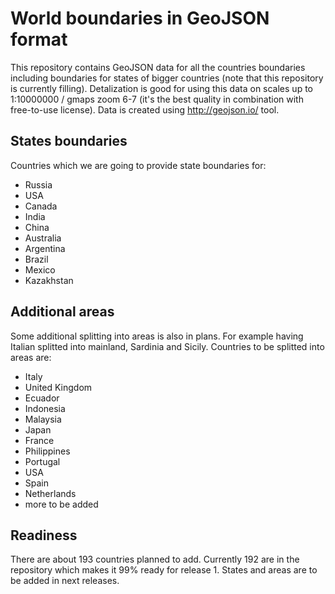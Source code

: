 
# World boundaries in GeoJSON format
This repository contains GeoJSON data for all the countries boundaries including boundaries for states of bigger 
countries (note that this repository is currently filling).
Detalization is good for using this data on scales up to 1:10000000 / gmaps zoom 6-7 (it's the best quality in combination with free-to-use license).
Data is created using http://geojson.io/ tool.

## States boundaries
Countries which we are going to provide state boundaries for:
* Russia
* USA
* Canada
* India
* China
* Australia
* Argentina
* Brazil
* Mexico
* Kazakhstan

## Additional areas
Some additional splitting into areas is also in plans. For example having Italian splitted into mainland, Sardinia and Sicily. Countries to be splitted into areas are:
* Italy
* United Kingdom
* Ecuador
* Indonesia
* Malaysia
* Japan
* France
* Philippines
* Portugal
* USA
* Spain
* Netherlands
* more to be added

## Readiness
There are about 193 countries planned to add. Currently 192 are in the repository which makes it 99% ready for release 1. States and areas are to be added in next releases.
